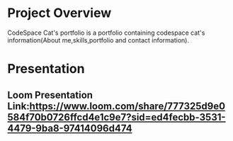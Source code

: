 # Project Overview
CodeSpace Cat's portfolio is a portfolio containing codespace cat's information(About me,skills,portfolio and contact information).


# Presentation

## Loom Presentation Link:https://www.loom.com/share/777325d9e0584f70b0726ffcd4e1c9e7?sid=ed4fecbb-3531-4479-9ba8-97414096d474